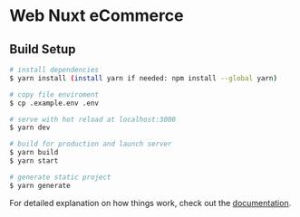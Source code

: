 # Web Nuxt eCommerce

## Build Setup

```bash
# install dependencies
$ yarn install (install yarn if needed: npm install --global yarn)

# copy file enviroment
$ cp .example.env .env

# serve with hot reload at localhost:3000
$ yarn dev

# build for production and launch server
$ yarn build
$ yarn start

# generate static project
$ yarn generate
```

For detailed explanation on how things work, check out the [documentation](https://nuxtjs.org).
